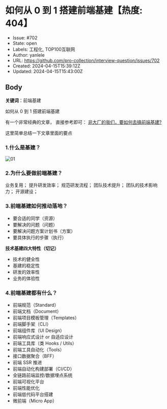 # 如何从 0 到 1 搭建前端基建【热度: 404】

- Issue: #702
- State: open
- Labels: 工程化, TOP100互联网
- Author: yanlele
- URL: https://github.com/pro-collection/interview-question/issues/702
- Created: 2024-04-15T15:39:12Z
- Updated: 2024-04-15T15:43:00Z

## Body

**关键词**：前端基建

如何从 0 到 1 搭建前端基建

有一个非常经典的文章， 直接参考即可： [非大厂的我们，要如何去搞前端基建?](https://juejin.cn/post/7144881028661723167)

这里简单总结一下文章里面的要点

### 1.什么是基建？

![01](https://p9-juejin.byteimg.com/tos-cn-i-k3u1fbpfcp/1a1bf7ac7a6040c1b8cabb5e2c72ff65~tplv-k3u1fbpfcp-zoom-in-crop-mark:1512:0:0:0.awebp)

### 2.为什么要做前端基建？

业务复用；
提升研发效率；
规范研发流程；
团队技术提升；
团队的技术影响力；
开源建设；

### 3.前端基建如何推动落地？

- 要合适的同学（资源）
- 要解决的问题（问题）
- 要解决问题方案计划书（方案）
- 要具体执行的步骤（执行）

**技术基建四大特性（切记）**

- 技术的健全性
- 基建的稳定性
- 研发的效率性
- 业务的体验性

### 4.前端基建都有什么？

- 前端规范（Standard）
- 前端文档（Document）
- 前端项目模板管理（Templates）
- 前端脚手架（CLI）
- 前端组件库（UI Design）
- 前端响应式设计 or 自适应设计
- 前端工具库（类 Hooks / Utils）
- 前端工具自动化（Tools）
- 接口数据聚合（BFF）
- 前端 SSR 推进
- 前端自动化构建部署（CI/CD）
- 全链路前端监控/数据埋点系统
- 前端可视化平台
- 前端性能优化
- 前端低代码平台搭建
- 微前端（Micro App）

